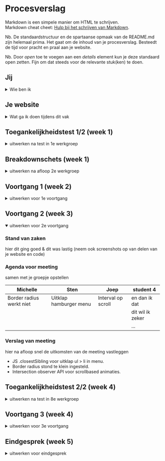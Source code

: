 # Procesverslag
Markdown is een simpele manier om HTML te schrijven.  
Markdown cheat cheet: [Hulp bij het schrijven van Markdown](https://github.com/adam-p/markdown-here/wiki/Markdown-Cheatsheet).

Nb. De standaardstructuur en de spartaanse opmaak van de README.md zijn helemaal prima. Het gaat om de inhoud van je procesverslag. Besteedt de tijd voor pracht en praal aan je website.

Nb. Door *open* toe te voegen aan een *details* element kun je deze standaard open zetten. Fijn om dat steeds voor de relevante stuk(ken) te doen.





## Jij

<details>
  <summary>Wie ben ik</summary>

  ### Auteur:
  Joep Klaassen

  #### Je startniveau:
  Rode piste

  #### Je focus:
  Extra aandacht voor de surface laag
 
</details>





## Je website

<details>
  <summary>Wat ga ik doen tijdens dit vak</summary>

  ### Je opdracht:
  https://www.spacex.com/

  #### Screenshot(s) van de eerste pagina (small screen): 
  SpaceX - Home
  
  <img width="200" alt="mobiel1" src="https://user-images.githubusercontent.com/74242736/205944736-394731b3-5cf9-477b-9383-a00f12bdf773.png">

  #### Screenshot(s) van de tweede pagina (small screen):
  SpaceX - Hakuto-R 
  
  <img width="200" alt="mobiel3 cancelled" src="https://user-images.githubusercontent.com/74242736/205944884-56034a61-3db3-4634-b861-8507a91739b4.png">
  
  #### Screenshot(s) van de derde pagina (small screen):
  SpaceX - Falcon 9 
 
  <img width="200" alt="mobiel3 cancelled" src="https://user-images.githubusercontent.com/74242736/205945276-588660d4-f718-42aa-8df1-fb9beb8dcdc9.png">   
 
</details>



## Toegankelijkheidstest 1/2 (week 1)

<details>
  <summary>uitwerken na test in 1e werkgroep</summary>

  ### Bevindingen
  Lijst met je bevindingen die in de test naar voren kwamen:

  #### Screenreader
  Hier korte omschrijving (met indien nodig afbeeldingen)
  
  * Website werkt prima met screenreader, alleen hamburger menu wordt niet goed geselecteerd en is niet duidelijk voor de gebruiker.
  
  Hier een omschrijving van hoe het opgelost kan worden (met indien nodig afbeeldingen)
  
  * Met een tabindex is het mogelijk om dit wel te selecteren met een screenreader.

  #### Muis en Toetsenbord 
  Hier korte omschrijving
  
  * Scrollt niet mee met tab elementen, waardoor je niet ziet wat je geselecteerd hebt buiten beeld.
  * Selecteert het menu wel via tab, alleen is het niet mogelijk het hamburger menu uit te klappen.

 
  Hier een omschrijving van hoe het opgelost kan worden
  
  * Tabindex toevoegen aan HTML elementen die niet geselecteerd kunnen worden.


  #### Motoriek (shocks, elastiekjes)
  Hier korte omschrijving (met indien nodig afbeeldingen)
  
  * Omdat het een vrij minimalistische website (als in hoeveelheid content in beeld) is ging het vrij goed met de aandacht bij de content houden. 
  * Navigatie op de website ging ook prima. Het is voornamelijk naar beneden scrollen om de content te bekijken.

  Hier een omschrijving van hoe het opgelost kan worden (met indien nodig afbeeldingen)


  #### Visueel (brillen, contrast, kleurenblind, dark/light). 
  Hier korte omschrijving (met indien nodig afbeeldingen)
  
  * De website reageert niet op light en dark mode ingesteld door de gebruiker. 



</details>



## Breakdownschets (week 1)

<details>
  <summary>uitwerken na afloop 2e werkgroep</summary>

  ### De gehele pagina:
<img width="200" alt="Schermafbeelding 2022-12-06 om 16 33 24" src="https://user-images.githubusercontent.com/74242736/205954936-c5701ca9-df8a-456b-815e-07c88fed022f.png">



  ### dynamisch deel (menu): 
<img width="200" alt="Schermafbeelding 2022-12-06 om 16 27 16" src="https://user-images.githubusercontent.com/74242736/205953420-f9b22e85-6737-47ee-9482-7902f6a6c3f3.png">


</details>





## Voortgang 1 (week 2)

<details>
  <summary>uitwerken voor 1e voortgang</summary>

  ### Stand van zaken
  hier dit ging goed & dit was lastig (neem ook screenshots op van delen van je website en code)


  ### Agenda voor meeting
  - Hamburger menu
  - HTML checken
  - Nummers optellen animatie
  - Afbeeldingen postioneren
  - Carousel
    
  | Joep                       | Sten               | Michelle                    | student 4        |
  | ---                      | ---                | ---                           | ---              |
  | Nummers optellen animatie| HTML checken        | Afbeeldingen positioneren    | en dan ik dat    |
  |                           | Carousel           | Hamburger menu               | dit wil ik zeker |
  |                           |                   |                                |             |


  ### Verslag van meeting
  hier na afloop snel de uitkomsten van de meeting vastleggen

  - Sten heeft een idee hoe het carousel moet en gaat er mee door.
  - Michelle alle HTML gecheckt, en ::before gebruiken.
  - Mag geen classes en id gebruiken
  - h1 boven aan website, h2 daarna enzovoort. (met css positie omwissenel flexbox: order;)

</details>





## Voortgang 2 (week 3)

<details open>
  <summary>uitwerken voor 2e voortgang</summary>

  ### Stand van zaken
  hier dit ging goed & dit was lastig (neem ook screenshots op van delen van je website en code)


  ### Agenda voor meeting
  samen met je groepje opstellen

  | Michelle      | Sten          | Joep    | student 4        |
  | ---            | ---                | ---          | ---              |
  | Border radius werkt niet  | Uitklap hamburger menu           | Interval op scroll    | en dan ik dat    |
  | | |  | dit wil ik zeker |
  |        |          |          | ...              |


  ### Verslag van meeting
  hier na afloop snel de uitkomsten van de meeting vastleggen

  - JS .closestSibling voor uitklap ul > li in menu.
  - Border radius stond te klein ingesteld.
  - Intersection observer API voor scrollbased animaties.

</details>





## Toegankelijkheidstest 2/2 (week 4)

<details>
  <summary>uitwerken na test in 8e werkgroep</summary>

  ### Bevindingen
  Lijst met je bevindingen die in de test naar voren kwamen (geef ook aan wat er verbeterd is):

  #### Screenreader
 
  - Screenreader gaat duidelijk door de pagina's heen. 
  - Hamburger menu openen met enter/option lukt niet.
  - Falcon 9 pagina moeten de headings bij launches, landings en reflights aangepast (eerst titel voorlezen en dan aantal).

  
  


  #### Muis en Toetsenbord 
  
  - Navigeren door home pagina en hakuto-r pagina gaat duidelijk.
  - Verder wordt het menu nu geopend wanneer je door de elementen heen gaat. (Doormiddel van :focus-within)
  
 


  #### Motoriek (shocks, elastiekjes)

  - Het is mogelijk om de website te gebruiken.


  #### Visueel (brillen, contrast, kleurenblind, dark/light). 
  
  - Voor kleurenblinde gebruikers is er genoeg contrast, omdat er voornamelijk zwart en wit wordt gebruikt in de website.
  - Dark en light modus a.d.h.v. gebruikers voorkeuren moet nog worden gemaakt. 
  - Contrast modus zou leuk zijn, maar is waarschijnlijk geen tijd voor.

</details>





## Voortgang 3 (week 4)

<details>
  <summary>uitwerken voor 3e voortgang</summary>

  ### Stand van zaken
  hier dit ging goed & dit was lastig (neem ook screenshots op van delen van je website en code)


  ### Agenda voor meeting
  samen met je groepje opstellen

  
  | Joep     | Michelle          | Sten    | 
  | ---            | ---                | ---          | 
  | Img veranderen op scroll | en dit             | en ik dit    |
  | Carousel img moet gedragen als backgroundIMG | dit als er tijd is | nog een punt | 
  |    Overscroll Falcon 9 op mobiel, Nav uitlijnen rechts, after breedte op mobiel      | ...                | ...          | 


  ### Verslag van meeting
  hier na afloop snel de uitkomsten van de meeting vastleggen

  - Index pagina H1 als eerst, daarna H2. (niks overslaan)
  - In de nav active state als je een pagina bezoekt
  - Headings 186 enz weghalen (geen belangrijke info) (titels alleen voor belangrijke content)


</details>





## Eindgesprek (week 5)

<details>
  <summary>uitwerken voor eindgesprek</summary>

  ### Je uitkomst - karakteristiek screenshots:
  
  <img width="999" alt="Schermafbeelding 2023-01-22 om 19 08 56" src="https://user-images.githubusercontent.com/74242736/213932453-f2e1b5d2-b0de-4721-b6ca-172e2a90c3c1.png">
  
  <img width="999" alt="Schermafbeelding 2023-01-22 om 19 07 40" src="https://user-images.githubusercontent.com/74242736/213932390-9e090e7c-d90d-4f69-acf2-4335adf67137.png">
  
  <img width="999" alt="Schermafbeelding 2023-01-22 om 19 09 31" src="https://user-images.githubusercontent.com/74242736/213932491-0f3a0e9f-2d98-4ac0-ae43-9b7a01a089f0.png">



  ### Dit ging goed/Heb ik geleerd: 
  - Volledig responsive
  - Scroll based animaties
  - JS dom manipulation
  - Img carousel
  - Accesibility

    <img width="1439" alt="Schermafbeelding 2023-01-22 om 19 03 05" src="https://user-images.githubusercontent.com/74242736/213932202-ad4c0275-5153-4dd0-84e6-91e8ff9bc222.png">
  
  <img width="400" alt="Schermafbeelding 2023-01-22 om 19 04 40" src="https://user-images.githubusercontent.com/74242736/213932246-529de412-abb4-42c2-b7db-22a94dac5afe.png">

<img width="400" alt="Schermafbeelding 2023-01-22 om 19 05 24" src="https://user-images.githubusercontent.com/74242736/213932277-9dc30f23-b2c3-4673-b6ca-296630612601.png">


  ### Dit was lastig/Is niet gelukt:
  In dit project heb ik helaas geen tijd gehad voor de volgende dingen:

  - Intersection Observer toepassen
  - Img carousel op (touch) swipen laten werken



